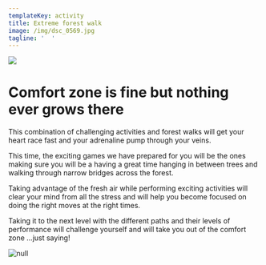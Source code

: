 ```yaml
---
templateKey: activity
title: Extreme forest walk
image: /img/dsc_0569.jpg
tagline: '  '
---
```

![](/img/extreme-forest-walk-description.png)

# Comfort zone is fine but nothing ever grows there

This combination of challenging activities and forest walks will get your heart race fast and your adrenaline pump through your veins. 

This time, the exciting games we have prepared for you will be the ones making sure you will be a having a great time hanging in between trees and walking through narrow bridges across the forest. 

Taking advantage of the fresh air while performing exciting activities will clear your mind from all the stress and will help you become focused on doing the right moves at the right times.

Taking it to the next level with the different paths and their levels of performance will challenge yourself and will take you out of the comfort zone ...just saying!

![null](/img/escalada.jpg)
